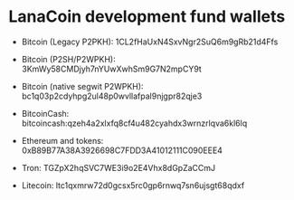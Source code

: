 # LanaCoin development fund wallets

* Bitcoin (Legacy P2PKH): 1CL2fHaUxN4SxvNgr2SuQ6m9gRb21d4Ffs
* Bitcoin (P2SH/P2WPKH): 3KmWy58CMDjyh7nYUwXwhSm9G7N2mpCY9t
* Bitcoin (native segwit P2WPKH): bc1q03p2cdyhpg2ul48p0wvllafpal9njgpr82qje3

* BitcoinCash: bitcoincash:qzeh4a2xlxfq8cf4u482cyahdx3wrnzrlqva6kl6lq

* Ethereum and tokens: 0xB89B77A38A3926698C7FDD3A41012111C090EEE4

* Tron: TGZpX2hqSVC7WE3i9o2E4Vhx8dGpZaCCmJ

* Litecoin: ltc1qxmrw72d0gcsx5rc0gp6rnwq7sn6ujsgt68qdxf
